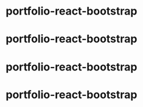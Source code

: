 # portfolio-react-bootstrap
# portfolio-react-bootstrap
# portfolio-react-bootstrap
# portfolio-react-bootstrap
